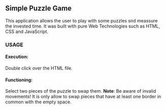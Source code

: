 Simple Puzzle Game
---

This application allows the user to play with some puzzles snd meassure the invested time. It was built with pure Web Technologies such as HTML, CSS and JavaScript.

### USAGE

#### Execution:
Double click over the HTML file.

#### Functioning:

Select two pieces of the puzzle to swap them.
**Note**: Be aware of invalid movements! It is only allow to swap pieces that have at least one border in common with the empty space.
